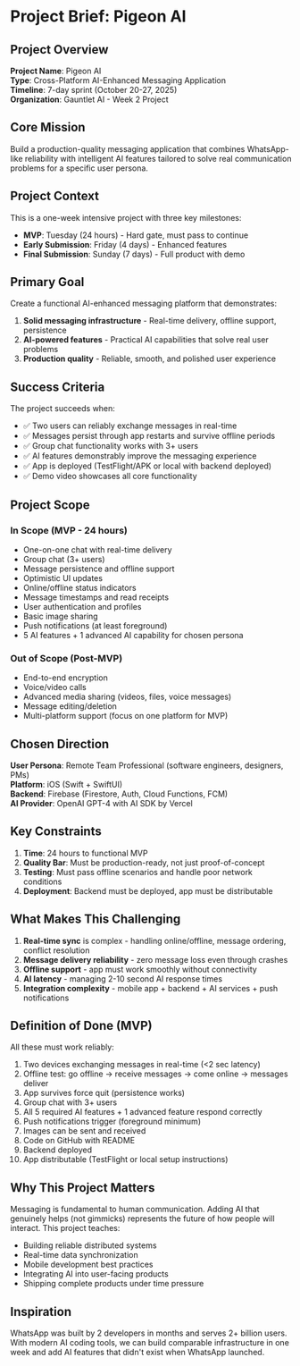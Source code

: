 # Project Brief: Pigeon AI

## Project Overview

**Project Name**: Pigeon AI  
**Type**: Cross-Platform AI-Enhanced Messaging Application  
**Timeline**: 7-day sprint (October 20-27, 2025)  
**Organization**: Gauntlet AI - Week 2 Project  

## Core Mission

Build a production-quality messaging application that combines WhatsApp-like reliability with intelligent AI features tailored to solve real communication problems for a specific user persona.

## Project Context

This is a one-week intensive project with three key milestones:
- **MVP**: Tuesday (24 hours) - Hard gate, must pass to continue
- **Early Submission**: Friday (4 days) - Enhanced features
- **Final Submission**: Sunday (7 days) - Full product with demo

## Primary Goal

Create a functional AI-enhanced messaging platform that demonstrates:
1. **Solid messaging infrastructure** - Real-time delivery, offline support, persistence
2. **AI-powered features** - Practical AI capabilities that solve real user problems
3. **Production quality** - Reliable, smooth, and polished user experience

## Success Criteria

The project succeeds when:
- ✅ Two users can reliably exchange messages in real-time
- ✅ Messages persist through app restarts and survive offline periods
- ✅ Group chat functionality works with 3+ users
- ✅ AI features demonstrably improve the messaging experience
- ✅ App is deployed (TestFlight/APK or local with backend deployed)
- ✅ Demo video showcases all core functionality

## Project Scope

### In Scope (MVP - 24 hours)
- One-on-one chat with real-time delivery
- Group chat (3+ users)
- Message persistence and offline support
- Optimistic UI updates
- Online/offline status indicators
- Message timestamps and read receipts
- User authentication and profiles
- Basic image sharing
- Push notifications (at least foreground)
- 5 AI features + 1 advanced AI capability for chosen persona

### Out of Scope (Post-MVP)
- End-to-end encryption
- Voice/video calls
- Advanced media sharing (videos, files, voice messages)
- Message editing/deletion
- Multi-platform support (focus on one platform for MVP)

## Chosen Direction

**User Persona**: Remote Team Professional (software engineers, designers, PMs)  
**Platform**: iOS (Swift + SwiftUI)  
**Backend**: Firebase (Firestore, Auth, Cloud Functions, FCM)  
**AI Provider**: OpenAI GPT-4 with AI SDK by Vercel  

## Key Constraints

1. **Time**: 24 hours to functional MVP
2. **Quality Bar**: Must be production-ready, not just proof-of-concept
3. **Testing**: Must pass offline scenarios and handle poor network conditions
4. **Deployment**: Backend must be deployed, app must be distributable

## What Makes This Challenging

1. **Real-time sync** is complex - handling online/offline, message ordering, conflict resolution
2. **Message delivery reliability** - zero message loss even through crashes
3. **Offline support** - app must work smoothly without connectivity
4. **AI latency** - managing 2-10 second AI response times
5. **Integration complexity** - mobile app + backend + AI services + push notifications

## Definition of Done (MVP)

All these must work reliably:
1. Two devices exchanging messages in real-time (<2 sec latency)
2. Offline test: go offline → receive messages → come online → messages deliver
3. App survives force quit (persistence works)
4. Group chat with 3+ users
5. All 5 required AI features + 1 advanced feature respond correctly
6. Push notifications trigger (foreground minimum)
7. Images can be sent and received
8. Code on GitHub with README
9. Backend deployed
10. App distributable (TestFlight or local setup instructions)

## Why This Project Matters

Messaging is fundamental to human communication. Adding AI that genuinely helps (not gimmicks) represents the future of how people will interact. This project teaches:
- Building reliable distributed systems
- Real-time data synchronization
- Mobile development best practices
- Integrating AI into user-facing products
- Shipping complete products under time pressure

## Inspiration

WhatsApp was built by 2 developers in months and serves 2+ billion users. With modern AI coding tools, we can build comparable infrastructure in one week and add AI features that didn't exist when WhatsApp launched.






